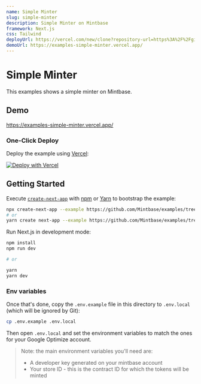 ```yaml
---
name: Simple Minter
slug: simple-minter
description: Simple Minter on Mintbase
framework: Next.js
css: Tailwind
deployUrl: https://vercel.com/new/clone?repository-url=https%3A%2F%2Fgithub.com%2FMintbase%2Fexamples%2Ftree%2Fmain%2Fsimple-minter
demoUrl: https://examples-simple-minter.vercel.app/
---
```


# Simple Minter

This examples shows a simple minter on Mintbase.

## Demo

https://examples-simple-minter.vercel.app/

### One-Click Deploy

Deploy the example using [Vercel](https://vercel.com?utm_source=github&utm_medium=readme):

[![Deploy with Vercel](https://vercel.com/button)](https://vercel.com/new/clone?repository-url=https%3A%2F%2Fgithub.com%2FMintbase%2Fexamples%2Ftree%2Fmain%2Fsimple-minter)


## Getting Started

Execute [`create-next-app`](https://github.com/vercel/next.js/tree/canary/packages/create-next-app) with [npm](https://docs.npmjs.com/cli/init) or [Yarn](https://yarnpkg.com/lang/en/docs/cli/create/) to bootstrap the example:

```bash
npx create-next-app --example https://github.com/Mintbase/examples/tree/main/simple-minter
# or
yarn create next-app --example https://github.com/Mintbase/examples/tree/main/simple-minter
```


Run Next.js in development mode:

```bash
npm install
npm run dev

# or

yarn
yarn dev
```

### Env variables

Once that's done, copy the `.env.example` file in this directory to `.env.local` (which will be ignored by Git):

```bash
cp .env.example .env.local
```

Then open `.env.local` and set the environment variables to match the ones for your Google Optimize account.

> Note: the main environment variables you'll need are:
> - A developer key generated on your mintbase account
> - Your store ID - this is the contract ID for which the tokens will be minted
